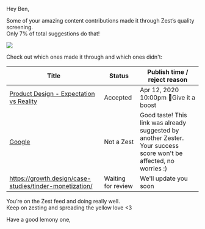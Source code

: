 Hey Ben,

Some of your amazing content contributions made it through Zest’s
quality screening.\
 Only 7% of total suggestions do that!

![](https://media.giphy.com/media/111GaZJtUrzC4o/giphy.gif)

Check out which ones made it through and which ones didn't:

| Title                                                                                                                       	| Status             	| Publish time / reject reason                                                                                       	|
|-----------------------------------------------------------------------------------------------------------------------------	|--------------------	|--------------------------------------------------------------------------------------------------------------------	|
| [Product Design - Expectation vs Reality](https://click.zest.is/zst.5e938f9d24d24?source=chrome&w=2IEH9Ojmm5&i=f30mVwtCgKM) 	| Accepted           	| Apr 12, 2020 10:00pm 🚀Give it a boost                                                                              	|
| [Google](https://google.com)                                                                                                	| Not a Zest         	| Good taste! This link was already suggested by another Zester. Your success score won't be affected, no worries :) 	|
| https://growth.design/case-studies/tinder-monetization/                                                                     	| Waiting for review 	| We'll update you soon                                                                                              	|

You’re on the Zest feed and doing really well. \
 Keep on zesting and spreading the yellow love \<3

Have a good lemony one,
